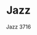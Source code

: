 ---
designer: Pedrali R&D
description: "Harmony%20of%20shapes%2C%20ergonomics%20and%20elegance%20are%20the%20characteristics%20of%20the%20Jazz%20armchair.%20The%20seat%20and%20the%20curved%20backrest%20are%20supported%20by%20a%20light%20steel%20structure.%20Personalization%20is%20ensured%20by%20the%20combination%20of%20the%20upholstery%2C%20in%20fabric%20or%20simil%20leather%2C%20and%20different%20steel%20finishes."
image_primary: img/Jazz-3716_01_zoom.jpg
image_secondary: img/Jazz-3716_02_zoom.jpg
manufacturer: Pedrali
href: https://www.pedrali.it/en/products/catalog/Armchair-JAZZ-3716/
subtitle: Jazz 3716
title: Jazz
image_thumb: img/Jazz-3716_cover.jpg
tags: 
  - pedrali
  - chairs
category: chairs
slug: /manufacturers/pedrali/chairs/pedrali-r-d-jazz
---